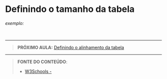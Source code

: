 # Definindo o tamanho da tabela





###### exemplo:

``` css
```





***

> **PRÓXIMO AULA:** [Definindo o alinhamento da tabela](../13.3-table-alignment)

***


> **FONTE DO CONTEÚDO**:
>
> - [W3Schools - ]()
